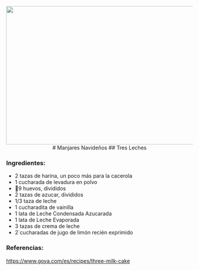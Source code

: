 <div align="center">

 <img src="https://comidaboricua.info/wp-content/uploads/2020/10/tres-leches-puertorriqueno.jpg" width="520" height="374"/>
# Manjares Navideños
## Tres Leches
 
 </div>
 
### Ingredientes:
- 2 tazas de harina, un poco más para la cacerola
- 1 cucharada de levadura en polvo
- 🥚9 huevos, divididos
- 2 tazas de azucar, divididos
- 1/3 taza de leche
- 1 cucharadita de vainilla
- 1 lata de Leche Condensada Azucarada
- 1 lata de Leche Evaporada
- 3 tazas de crema de leche
- 2`cucharadas de jugo de limón  recién exprimido

### Referencias:
 https://www.goya.com/es/recipes/three-milk-cake
